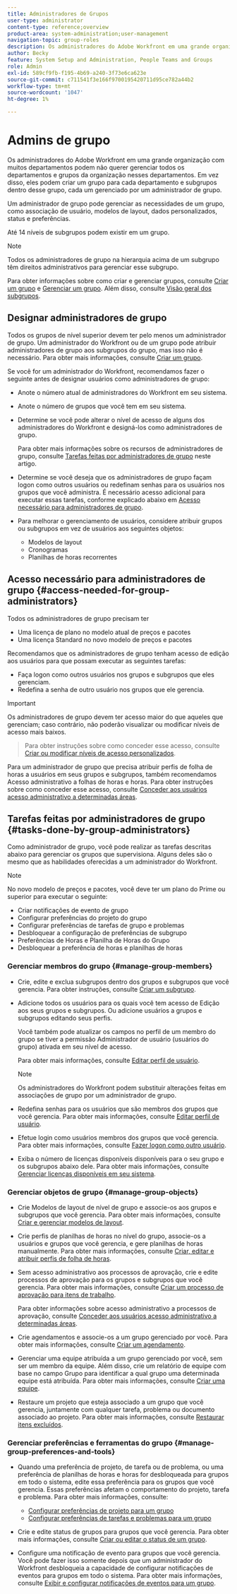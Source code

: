 ```yaml
---
title: Administradores de Grupos
user-type: administrator
content-type: reference;overview
product-area: system-administration;user-management
navigation-topic: group-roles
description: Os administradores do Adobe Workfront em uma grande organização com muitos departamentos podem não querer gerenciar todos os departamentos e grupos da organização nesses departamentos. Em vez disso, eles podem criar um grupo para cada departamento e subgrupos dentro desse grupo, cada um gerenciado por um administrador de grupo.
author: Becky
feature: System Setup and Administration, People Teams and Groups
role: Admin
exl-id: 589cf9fb-f195-4b69-a240-3f73e6ca623e
source-git-commit: c711541f3e166f9700195420711d95ce782a44b2
workflow-type: tm+mt
source-wordcount: '1047'
ht-degree: 1%

---
```


# Admins de grupo

<!-- Audited: 12/2023 -->

Os administradores do Adobe Workfront em uma grande organização com muitos departamentos podem não querer gerenciar todos os departamentos e grupos da organização nesses departamentos. Em vez disso, eles podem criar um grupo para cada departamento e subgrupos dentro desse grupo, cada um gerenciado por um administrador de grupo.

Um administrador de grupo pode gerenciar as necessidades de um grupo, como associação de usuário, modelos de layout, dados personalizados, status e preferências.

Até 14 níveis de subgrupos podem existir em um grupo.

>[!NOTE]
>
>Todos os administradores de grupo na hierarquia acima de um subgrupo têm direitos administrativos para gerenciar esse subgrupo.

Para obter informações sobre como criar e gerenciar grupos, consulte [Criar um grupo](../../../administration-and-setup/manage-groups/create-and-manage-groups/create-a-group.md) e [Gerenciar um grupo](../../../administration-and-setup/manage-groups/create-and-manage-groups/manage-a-group.md). Além disso, consulte [Visão geral dos subgrupos](../../../administration-and-setup/manage-groups/groups-overview/subgroups.md).

## Designar administradores de grupo

Todos os grupos de nível superior devem ter pelo menos um administrador de grupo. Um administrador do Workfront ou de um grupo pode atribuir administradores de grupo aos subgrupos do grupo, mas isso não é necessário. Para obter mais informações, consulte [Criar um grupo](../../../administration-and-setup/manage-groups/create-and-manage-groups/create-a-group.md).

Se você for um administrador do Workfront, recomendamos fazer o seguinte antes de designar usuários como administradores de grupo:

* Anote o número atual de administradores do Workfront em seu sistema.
* Anote o número de grupos que você tem em seu sistema.
* Determine se você pode alterar o nível de acesso de alguns dos administradores do Workfront e designá-los como administradores de grupo.

  Para obter mais informações sobre os recursos de administradores de grupo, consulte [Tarefas feitas por administradores de grupo](#tasks-done-by-group-administrators) neste artigo.

* Determine se você deseja que os administradores de grupo façam logon como outros usuários ou redefinam senhas para os usuários nos grupos que você administra. É necessário acesso adicional para executar essas tarefas, conforme explicado abaixo em [Acesso necessário para administradores de grupo](#access-needed-for-group-administrators).
* Para melhorar o gerenciamento de usuários, considere atribuir grupos ou subgrupos em vez de usuários aos seguintes objetos:

   * Modelos de layout
   * Cronogramas
   * Planilhas de horas recorrentes

## Acesso necessário para administradores de grupo {#access-needed-for-group-administrators}

Todos os administradores de grupo precisam ter

* Uma licença de plano no modelo atual de preços e pacotes
* Uma licença Standard no novo modelo de preços e pacotes

Recomendamos que os administradores de grupo tenham acesso de edição aos usuários para que possam executar as seguintes tarefas:

* Faça logon como outros usuários nos grupos e subgrupos que eles gerenciam.
* Redefina a senha de outro usuário nos grupos que ele gerencia.

>[!IMPORTANT]
>
>Os administradores de grupo devem ter acesso maior do que aqueles que gerenciam; caso contrário, não poderão visualizar ou modificar níveis de acesso mais baixos.
>>Para obter instruções sobre como conceder esse acesso, consulte [Criar ou modificar níveis de acesso personalizados](../../../administration-and-setup/add-users/configure-and-grant-access/create-modify-access-levels.md).

Para um administrador de grupo que precisa atribuir perfis de folha de horas a usuários em seus grupos e subgrupos, também recomendamos Acesso administrativo a folhas de horas e horas. Para obter instruções sobre como conceder esse acesso, consulte [Conceder aos usuários acesso administrativo a determinadas áreas](../../../administration-and-setup/add-users/configure-and-grant-access/grant-users-admin-access-certain-areas.md).

## Tarefas feitas por administradores de grupo {#tasks-done-by-group-administrators}

Como administrador de grupo, você pode realizar as tarefas descritas abaixo para gerenciar os grupos que supervisiona. Alguns deles são o mesmo que as habilidades oferecidas a um administrador do Workfront.

>[!NOTE]
>
>No novo modelo de preços e pacotes, você deve ter um plano do Prime ou superior para executar o seguinte:
>
> * Criar notificações de evento de grupo
> * Configurar preferências do projeto do grupo
> * Configurar preferências de tarefas de grupo e problemas
> * Desbloquear a configuração de preferências de subgrupo
> * Preferências de Horas e Planilha de Horas do Grupo
> * Desbloquear a preferência de horas e planilhas de horas

### Gerenciar membros do grupo {#manage-group-members}

* Crie, edite e exclua subgrupos dentro dos grupos e subgrupos que você gerencia. Para obter instruções, consulte [Criar um subgrupo](../../../administration-and-setup/manage-groups/create-and-manage-subgroups/create-a-subgroup.md).
* Adicione todos os usuários para os quais você tem acesso de Edição aos seus grupos e subgrupos. Ou adicione usuários a grupos e subgrupos editando seus perfis.

  Você também pode atualizar os campos no perfil de um membro do grupo se tiver a permissão Administrador de usuário (usuários do grupo) ativada em seu nível de acesso.

  Para obter mais informações, consulte [Editar perfil de usuário](../../../administration-and-setup/add-users/create-and-manage-users/edit-a-users-profile.md).

  >[!NOTE]
  >
  >Os administradores do Workfront podem substituir alterações feitas em associações de grupo por um administrador de grupo.

* Redefina senhas para os usuários que são membros dos grupos que você gerencia. Para obter mais informações, consulte [Editar perfil de usuário](../../../administration-and-setup/add-users/create-and-manage-users/edit-a-users-profile.md).
* Efetue login como usuários membros dos grupos que você gerencia. Para obter mais informações, consulte [Fazer logon como outro usuário](../../../administration-and-setup/add-users/create-and-manage-users/log-in-as-another-user.md).
* Exiba o número de licenças disponíveis disponíveis para o seu grupo e os subgrupos abaixo dele. Para obter mais informações, consulte [Gerenciar licenças disponíveis em seu sistema](../../../administration-and-setup/get-started-wf-administration/manage-available-licenses-in-your-system.md).

### Gerenciar objetos de grupo {#manage-group-objects}

* Crie Modelos de layout de nível de grupo e associe-os aos grupos e subgrupos que você gerencia. Para obter mais informações, consulte [Criar e gerenciar modelos de layout](../../../administration-and-setup/customize-workfront/use-layout-templates/create-and-manage-layout-templates.md).
* Crie perfis de planilhas de horas no nível do grupo, associe-os a usuários e grupos que você gerencia, e gere planilhas de horas manualmente. Para obter mais informações, consulte [Criar, editar e atribuir perfis de folha de horas](../../../timesheets/create-and-manage-timesheets/create-timesheet-profiles.md).
* Sem acesso administrativo aos processos de aprovação, crie e edite processos de aprovação para os grupos e subgrupos que você gerencia. Para obter mais informações, consulte [Criar um processo de aprovação para itens de trabalho](../../../administration-and-setup/customize-workfront/configure-approval-milestone-processes/create-approval-processes.md).

  Para obter informações sobre acesso administrativo a processos de aprovação, consulte [Conceder aos usuários acesso administrativo a determinadas áreas](../../../administration-and-setup/add-users/configure-and-grant-access/grant-users-admin-access-certain-areas.md).

* Crie agendamentos e associe-os a um grupo gerenciado por você. Para obter mais informações, consulte [Criar um agendamento](../../../administration-and-setup/set-up-workfront/configure-timesheets-schedules/create-schedules.md).
* Gerenciar uma equipe atribuída a um grupo gerenciado por você, sem ser um membro da equipe. Além disso, crie um relatório de equipe com base no campo Grupo para identificar a qual grupo uma determinada equipe está atribuída. Para obter mais informações, consulte [Criar uma equipe](../../../people-teams-and-groups/create-and-manage-teams/create-a-team.md).
* Restaure um projeto que esteja associado a um grupo que você gerencia, juntamente com qualquer tarefa, problema ou documento associado ao projeto. Para obter mais informações, consulte [Restaurar itens excluídos](../../../administration-and-setup/manage-workfront/manage-deleted-items/restore-deleted-items.md).

### Gerenciar preferências e ferramentas do grupo {#manage-group-preferences-and-tools}

* Quando uma preferência de projeto, de tarefa ou de problema, ou uma preferência de planilhas de horas e horas for desbloqueada para grupos em todo o sistema, edite essa preferência para os grupos que você gerencia. Essas preferências afetam o comportamento do projeto, tarefa e problema. Para obter mais informações, consulte:

   * [Configurar preferências de projeto para um grupo](../../../administration-and-setup/manage-groups/create-and-manage-groups/configure-project-preferences-group.md)
   * [Configurar preferências de tarefas e problemas para um grupo](../../../administration-and-setup/manage-groups/create-and-manage-groups/configure-task-issue-preferences-group.md)

* Crie e edite status de grupos para grupos que você gerencia. Para obter mais informações, consulte [Criar ou editar o status de um grupo](../../../administration-and-setup/manage-groups/manage-group-statuses/create-or-edit-a-group-status.md).
* Configure uma notificação de evento para grupos que você gerencia. Você pode fazer isso somente depois que um administrador do Workfront desbloqueia a capacidade de configurar notificações de eventos para grupos em todo o sistema. Para obter mais informações, consulte [Exibir e configurar notificações de eventos para um grupo](../../../administration-and-setup/manage-groups/create-and-manage-groups/view-and-configure-event-notifications-group.md).
